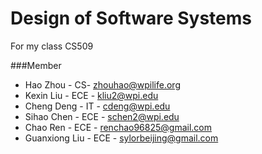 Design of Software Systems
================================

For my class CS509

###Member
* Hao Zhou - CS- zhouhao@wpilife.org
* Kexin Liu - ECE - kliu2@wpi.edu
* Cheng Deng - IT - cdeng@wpi.edu
* Sihao Chen - ECE - schen2@wpi.edu
* Chao Ren - ECE - renchao96825@gmail.com
* Guanxiong Liu - ECE - sylorbeijing@gmail.com
